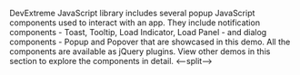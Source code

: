 DevExtreme JavaScript library includes several popup JavaScript components used to interact with an app. They include notification components - Toast, Tooltip, Load Indicator, Load Panel - and dialog components - Popup and Popover that are showcased in this demo. All the components are available as jQuery plugins. View other demos in this section to explore the components in detail.
<--split-->